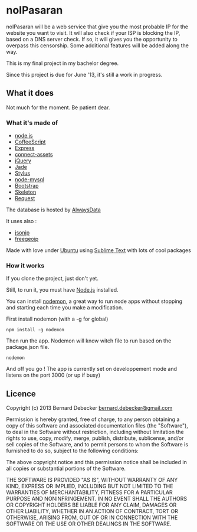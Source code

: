 # noIPasaran

noIPasaran will be a web service that give you the most probable IP for the website you want to visit.
It will also check if your ISP is blocking the IP, based on a DNS server check. If so, it will gives you the opportunity to overpass this censorship.
Some additional features will be added along the way.

This is my final project in my bachelor degree. 

Since this project is due for June '13, it's still a work in progress.



## What it does

Not much for the moment. Be patient dear.


### What it's made of

+ [node.js][1]
+ [CoffeeScript][10]
+ [Express][2]
+ [connect-assets][14]
+ [jQuery][13]
+ [Jade][3]
+ [Stylus][9]
+ [node-mysql][5]
+ [Bootstrap][4]
+ [Skeleton][6]
+ [Request][17]

The database is hosted by [AlwaysData][7]

It uses also : 

+ [jsonip][11]
+ [freegeoip][12]

Made with love under [Ubuntu][15] using [Sublime Text][16] with lots of cool packages


### How it works

If you clone the project, just don't yet.

Still, to run it, you must have [Node.js][1] installed.

You can install [nodemon][8], a great way to run node apps without stopping and starting each time you make a modification.

First install nodemon (with a -g for global)

	npm install -g nodemon

Then run the app. Nodemon will know witch file to run based on the package.json file.

	nodemon

And off you go !
The app is currently set on developpement mode and listens on the port 3000 (or up if busy)


## Licence

Copyright (c) 2013 Bernard Debecker <bernard.debecker@gmail.com>

Permission is hereby granted, free of charge, to any person
obtaining a copy of this software and associated documentation
files (the "Software"), to deal in the Software without
restriction, including without limitation the rights to use,
copy, modify, merge, publish, distribute, sublicense, and/or sell
copies of the Software, and to permit persons to whom the
Software is furnished to do so, subject to the following
conditions:

The above copyright notice and this permission notice shall be
included in all copies or substantial portions of the Software.

THE SOFTWARE IS PROVIDED "AS IS", WITHOUT WARRANTY OF ANY KIND,
EXPRESS OR IMPLIED, INCLUDING BUT NOT LIMITED TO THE WARRANTIES
OF MERCHANTABILITY, FITNESS FOR A PARTICULAR PURPOSE AND
NONINFRINGEMENT. IN NO EVENT SHALL THE AUTHORS OR COPYRIGHT
HOLDERS BE LIABLE FOR ANY CLAIM, DAMAGES OR OTHER LIABILITY,
WHETHER IN AN ACTION OF CONTRACT, TORT OR OTHERWISE, ARISING
FROM, OUT OF OR IN CONNECTION WITH THE SOFTWARE OR THE USE OR
OTHER DEALINGS IN THE SOFTWARE.

[1]:http://nodejs.org/
[2]:http://expressjs.com
[3]:http://jade-lang.com/
[4]:http://twitter.github.io/bootstrap/
[5]:https://github.com/felixge/node-mysql
[6]:https://github.com/EtienneLem/skeleton
[7]:https://www.alwaysdata.com/
[8]:https://github.com/remy/nodemon
[9]:http://learnboost.github.io/stylus/
[10]:http://coffeescript.org/
[11]:http://jsonip.com
[12]:http://jsonip.com
[13]:http://jquery.com/
[14]:https://github.com/adunkman/connect-assets
[15]:http://www.ubuntu.com/
[16]:http://www.sublimetext.com/
[17]:https://github.com/mikeal/request